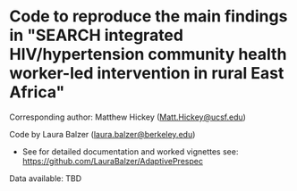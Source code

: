 # Code to reproduce the main findings in "SEARCH integrated HIV/hypertension community health worker-led intervention in rural East Africa"

Corresponding author: Matthew Hickey (Matt.Hickey@ucsf.edu)

Code by Laura Balzer (laura.balzer@berkeley.edu)
- See for detailed documentation and worked vignettes see: https://github.com/LauraBalzer/AdaptivePrespec

Data available: TBD
